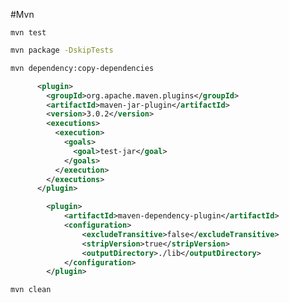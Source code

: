 #Mvn

<!-- 编译test -->

```
mvn test
```

<!-- 生成jar包，并忽略Test，因为Test跑不通-->

```sh
mvn package -DskipTests
```

<!-- 查看项目依赖并下载的JAR包，一般目录在target/dependency，如需修改目录见下面的code -->

```sh
mvn dependency:copy-dependencies
```

<!-- 针对test 生成jar包 ; 需要在pom.xml添加--> 

```xml
      <plugin>
        <groupId>org.apache.maven.plugins</groupId>
        <artifactId>maven-jar-plugin</artifactId>
        <version>3.0.2</version>
        <executions>
          <execution>
            <goals>
              <goal>test-jar</goal>
            </goals>
          </execution>
        </executions>
      </plugin>
```

<!-- 修改dependency下载的位置，需要在pom.xml中添加 -->

```xml
        <plugin>
          	<artifactId>maven-dependency-plugin</artifactId>
         	<configuration>
	            <excludeTransitive>false</excludeTransitive> 
	            <stripVersion>true</stripVersion>
	            <outputDirectory>./lib</outputDirectory>
            </configuration>         
        </plugin>
```

<!-- 清空项目 -->

```sh
mvn clean
```

